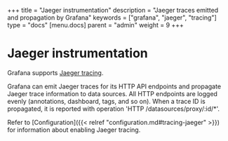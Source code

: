 +++
title = "Jaeger instrumentation"
description = "Jaeger traces emitted and propagation by Grafana"
keywords = ["grafana", "jaeger", "tracing"]
type = "docs"
[menu.docs]
parent = "admin"
weight = 9
+++

# Jaeger instrumentation

Grafana supports [Jaeger tracing](https://www.jaegertracing.io/).

Grafana can emit Jaeger traces for its HTTP API endpoints and propagate Jaeger trace information to data sources.
All HTTP endpoints are logged evenly (annotations, dashboard, tags, and so on).
When a trace ID is propagated, it is reported with operation 'HTTP /datasources/proxy/:id/*'.

Refer to [Configuration]({{< relref "configuration.md#tracing-jaeger" >}}) for information about enabling Jaeger tracing.
